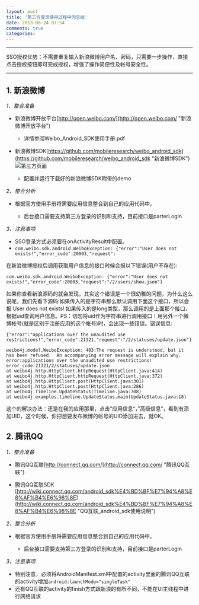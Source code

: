 ```yaml
---
layout: post
title: '第三方登录使用过程中的总结'
date: 2013-08-24 07:54
comments: true
categories: 
---
```

----------
SSO授权优势：不需要重复输入新浪微博用户名、密码，只需要一步操作，直接点击授权按钮即可完成授权，增强了操作简便性及帐号安全性。

----------
## 1. 新浪微博 ##
*1、整合准备*

- 新浪微博开放平台[http://open.weibo.com/](http://open.weibo.com/ "新浪微博开放平台")
	
	- 详情参阅Weibo_Android_SDK使用手册.pdf 

- 新浪微博SDK[https://github.com/mobileresearch/weibo_android_sdk](https://github.com/mobileresearch/weibo_android_sdk "新浪微博SDK")
![第三方页面](http://www.sinaimg.cn/blog/developer/wiki/SSOAuth20120603.png)
	- 配置并运行下载好的新浪微博SDK附带的demo 

*2、整合分析*


- 根据官方使用手册将需要应用信息整合到自己的应用代码中。

	- 后台接口需要支持第三方登录的识别和支持，目前接口是parterLogin


*3、注意事项*

<!-- more -->

- SSO登录方式必须要在onActivityResult中配置。
- `com.weibo.sdk.android.WeiboException: {"error":"User does not exists!","error_code":20003,"request":`

在新浪微博授权后调用获取用户信息的接口时候会报以下错误(用户不存在):

    com.weibo.sdk.android.WeiboException: {"error":"User does not exists!","error_code":20003,"request":"/2/users/show.json"}

如果你查看新浪源码的就会发现，其实这个错误是一个很幼稚的问题，为什么这么说呢，我们先看下源码:如果传入的是字符串那么默认调用下面这个接口，所以会报 User does not exists! 如果传入的是long类型，那么调用的是上面那个接口，根据uid查询用户信息。PS：切勿将uid作为字符串进行调用接口！用另外一个微博帐号(就是区别于注册应用的这个帐号)时，会出现一些错误。错误信息:

    {"error":"applications over the unaudited use restrictions!","error_code":21321,"request":"/2/statuses/update.json"}
    
    weibo4j.model.WeiboException: 403:The request is understood, but it has been refused.  An accompanying error message will explain why.
    error:applications over the unaudited use restrictions! error_code:21321/2/statuses/update.json
    at weibo4j.http.HttpClient.httpRequest(HttpClient.java:414)
    at weibo4j.http.HttpClient.httpRequest(HttpClient.java:372)
    at weibo4j.http.HttpClient.post(HttpClient.java:301)
    at weibo4j.http.HttpClient.post(HttpClient.java:286)
    at weibo4j.Timeline.UpdateStatus(Timeline.java:708)
    at weibo4j.examples.timeline.UpdateStatus.main(UpdateStatus.java:18)
这个的解决办法：还是在我的应用那里，点击”应用信息“，”高级信息“，看到有添加UID，这个时候，你把想要发布微博的帐号的UID添加进去，就OK。



## 2. 腾讯QQ ##
*1、整合准备*

- 腾讯QQ互联[http://connect.qq.com/](http://connect.qq.com/ "腾讯QQ互联")

- 腾讯QQ互联SDK [http://wiki.connect.qq.com/android_sdk%E4%BD%BF%E7%94%A8%E8%AF%B4%E6%98%8E](http://wiki.connect.qq.com/android_sdk%E4%BD%BF%E7%94%A8%E8%AF%B4%E6%98%8E "QQ互联_android_sdk使用说明")


*2、整合分析*

- 根据官方使用手册将需要应用信息整合到自己的应用代码中。

	- 后台接口需要支持第三方登录的识别和支持，目前接口是parterLogin


*3、注意事项*

- 特别注意，必须将AndroidManifest.xml中配置的activity里面的腾讯QQ互联的activity增加`android:launchMode="singleTask"`
- 还有QQ互联的activity的finish方式跟新浪的有所不同，不能在UI主线程中进行网络请求